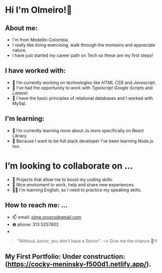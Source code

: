 # Hi I'm Olmeiro!👋

## About me:
- I'm from Medellín Colombia.
- I really like doing exercising, walk through the montains and appreciate nature.
- I have just started my career path on Tech so these are my first steps!

## I have worked with:
- 🔭 I’m currently working on technologies like *HTML* *CSS* and *Javascript*.
- 💪 I’ve had the opportunity to work with *Typescript* *Google Scripts* and *Laravel*.
- 💽 I have the basic principles of relational databases and I worked with MySql.

## I'm learning:
- 🌱 I’m currently learning more about Js more specifically on React Library
- 💨 Because I want to be full stack developer I've been learning Node.js too.

# I’m looking to collaborate on ...
- 👯 Projects that allow me to boost my coding skills.
- 🤔 Nice enviroment to work, help and share new experiences.
- 🙋‍♂️ I'm learning English, so I need to practice my speaking skills.

##  How to reach me: ...
- 📫 email: olme.orozco@gmail.com
- ☎️ phone: 313 5257802
- 
> "Without Junior, you don't have a Senior".
--> Give me the chance 💯!!!

## My First Portfolio: Under construction:(https://cocky-meninsky-f500d1.netlify.app/).

